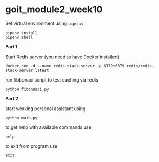 # goit_module2_week10


Set virtual environment using `pipenv`:
```
pipenv install
pipenv shell
```

**Part 1**

Start Redis server (you need to have Docker installed)
```
docker run -d --name redis-stack-server -p 6379:6379 redis/redis-stack-server:latest
```
run fibbonaci script to test caching via redis
```
python fibonnaci.py
```



**Part 2**

start working personal assistant using
```
python main.py
```
to get help with available commands use
```
help 
```
to exit from program use
```
exit
```


